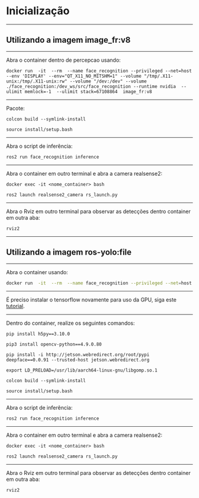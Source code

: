 # Inicialização


--------------------------------------------------------------------------------------------
## Utilizando a imagem image_fr:v8
--------------------------------------------------------------------------------------------

Abra o container dentro de percepcao usando:

```
docker run  -it  --rm  --name face_recognition --privileged --net=host  --env 'DISPLAY' --env="QT_X11_NO_MITSHM=1" --volume "/tmp/.X11-unix:/tmp/.X11-unix:rw" --volume "/dev:/dev" --volume ./face_recognition:/dev_ws/src/face_recognition --runtime nvidia  --ulimit memlock=-1  --ulimit stack=67108864  image_fr:v8
```

--------------------------------------------------------------------------------------------

Pacote:

```
colcon build --symlink-install
```

```
source install/setup.bash
```

--------------------------------------------------------------------------------------------

Abra o script de inferência:
```
ros2 run face_recognition inference
```

--------------------------------------------------------------------------------------------

Abra o container em outro terminal e abra a camera realsense2:

```
docker exec -it <nome_container> bash
```

```
ros2 launch realsense2_camera rs_launch.py
```

--------------------------------------------------------------------------------------------

Abra o Rviz em outro terminal para observar as detecções dentro container em outra aba:

```
rviz2
```


--------------------------------------------------------------------------------------------

## Utilizando a imagem ros-yolo:file
--------------------------------------------------------------------------------------------

Abra o container usando:


```sh 
docker run  -it  --rm  --name face_recognition --privileged --net=host  --env 'DISPLAY' --env="QT_X11_NO_MITSHM=1" --volume "/tmp/.X11-unix:/tmp/.X11-unix:rw" --volume "/dev:/dev" --volume ./face_recognition:/dev_ws/src/face_recognition --runtime nvidia  --ulimit memlock=-1  --ulimit stack=67108864  ros-yolo:file

```

--------------------------------------------------------------------------------------------

É preciso instalar o tensorflow novamente para uso da GPU, siga este [tutorial](https://docs.nvidia.com/deeplearning/frameworks/install-tf-jetson-platform/index.html#overview__section_z4r_vjd_v2c).

--------------------------------------------------------------------------------------------

Dentro do container, realize os seguintes comandos:

```
pip install h5py==3.10.0
```

```
pip3 install opencv-python==4.9.0.80
```

```
pip install -i http://jetson.webredirect.org/root/pypi deepface==0.0.91 --trusted-host jetson.webredirect.org
```

```
export LD_PRELOAD=/usr/lib/aarch64-linux-gnu/libgomp.so.1
```

```
colcon build --symlink-install
```

```
source install/setup.bash
```

--------------------------------------------------------------------------------------------

Abra o script de inferência:
```
ros2 run face_recognition inference
```

--------------------------------------------------------------------------------------------

Abra o container em outro terminal e abra a camera realsense2:

```
docker exec -it <nome_container> bash
```

```
ros2 launch realsense2_camera rs_launch.py
```

--------------------------------------------------------------------------------------------

Abra o Rviz em outro terminal para observar as detecções dentro container em outra aba:

```
rviz2
```
